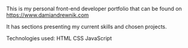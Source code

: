 This is my personal front-end developer portfolio that can be found on https://www.damiandrewnik.com

It has sections presenting my current skills and chosen projects.

Technologies used:
HTML
CSS
JavaScript
